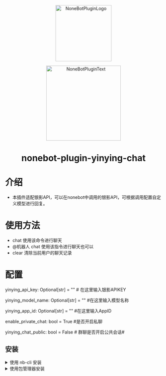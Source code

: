 <div align="center">
  <a href="https://v2.nonebot.dev/store"><img src="https://github.com/A-kirami/nonebot-plugin-template/blob/resources/nbp_logo.png" width="180" height="180" alt="NoneBotPluginLogo"></a>
  <br>
  <p><img src="https://github.com/A-kirami/nonebot-plugin-template/blob/resources/NoneBotPlugin.svg" width="240" alt="NoneBotPluginText"></p>
</div>

<div align="center">

# nonebot-plugin-yinying-chat
</div>


# 介绍

- 本插件适配银影API，可以在nonebot中调用的银影API，可根据调用配置自定义模型进行回复。
# 使用方法

- chat 使用该命令进行聊天
- @机器人 chat 使用该指令进行聊天也可以
- clear 清除当前用户的聊天记录

# 配置

yinying_api_key: Optional[str] = "" # 在这里输入银影APIKEY

yinying_model_name: Optional[str] = "" #在这里输入模型名称

yinying_app_id: Optional[str] = ""    #在这里输入AppID

enable_private_chat: bool = True    #是否开启私聊
	
yinying_chat_public: bool = False  # 群聊是否开启公共会话#


##  安装

<details>
<summary>使用 nb-cli 安装</summary>
在 nonebot2 项目的根目录下打开命令行, 输入以下指令即可安装

    nb plugin install nonebot-plugin-yinying-chat

</details>

<details>
<summary>使用包管理器安装</summary>
在 nonebot2 项目的插件目录下, 打开命令行, 根据你使用的包管理器, 输入相应的安装命令

<details>
<summary>pip</summary>

    pip install nonebot-plugin-yinying-chat
</details>
<details>
  



